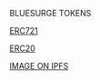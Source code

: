 BLUESURGE TOKENS

  [ERC721](https://rinkeby.etherscan.io/address/0x959f78Cd4403b902Bfdc9C0a8486C6C18Cae373b#code)
  
  [ERC20](https://rinkeby.etherscan.io/address/0x063dadB633EF5dd36894Fe5715cFa316b2DCE1c5#code)
  
  [IMAGE ON IPFS](https://ipfs.io/ipfs/QmabU2yfoxwW9jswySqp9XrUh7XRUvc3YjiuZ5KZ2o2zLq)
  
